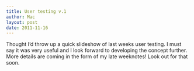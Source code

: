 ```yaml
---
title: User testing v.1
author: Mac
layout: post
date: 2011-11-16
---
```


Thought I&#8217;d throw up a quick slideshow of last weeks user testing. I must say it was very useful and I look forward to developing the concept further. More details are coming in the form of my late weeknotes! Look out for that soon.